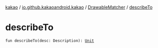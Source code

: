 [kakao](../../index.md) / [io.github.kakaoandroid.kakao](../index.md) / [DrawableMatcher](index.md) / [describeTo](./describe-to.md)

# describeTo

`fun describeTo(desc: Description): `[`Unit`](https://kotlinlang.org/api/latest/jvm/stdlib/kotlin/-unit/index.html)